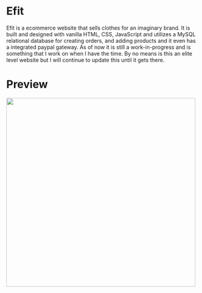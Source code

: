 # Efit
Efit is a ecommerce website that sells clothes for an imaginary brand. It is built and designed with vanilla HTML, CSS, JavaScript and utilizes a MySQL relational database for creating orders, and adding products and it even has a integrated paypal gateway. As of now it is still a work-in-progress and is something that I work on when I have the time. By no means is this an elite level website but I will continue to update this until it gets there. 

# Preview
<img src="https://media.giphy.com/media/LLRd8RTIESyP4HverW/giphy.gif" width="500">

